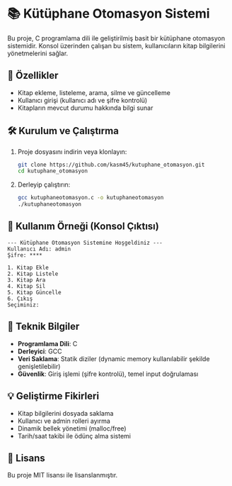 # 📚 Kütüphane Otomasyon Sistemi

Bu proje, C programlama dili ile geliştirilmiş basit bir kütüphane otomasyon sistemidir. Konsol üzerinden çalışan bu sistem, kullanıcıların kitap bilgilerini yönetmelerini sağlar.

## 🚀 Özellikler

- Kitap ekleme, listeleme, arama, silme ve güncelleme
- Kullanıcı girişi (kullanıcı adı ve şifre kontrolü)
- Kitapların mevcut durumu hakkında bilgi sunar

## 🛠️ Kurulum ve Çalıştırma

1. Proje dosyasını indirin veya klonlayın:
   ```bash
   git clone https://github.com/kasm45/kutuphane_otomasyon.git
   cd kutuphane_otomasyon
   ```

2. Derleyip çalıştırın:
   ```bash
   gcc kutuphaneotomasyon.c -o kutuphaneotomasyon
   ./kutuphaneotomasyon
   ```

## 📌 Kullanım Örneği (Konsol Çıktısı)

```
--- Kütüphane Otomasyon Sistemine Hoşgeldiniz ---
Kullanıcı Adı: admin
Şifre: ****

1. Kitap Ekle
2. Kitap Listele
3. Kitap Ara
4. Kitap Sil
5. Kitap Güncelle
6. Çıkış
Seçiminiz: 
```

## 🧱 Teknik Bilgiler

- **Programlama Dili**: C
- **Derleyici**: GCC
- **Veri Saklama**: Statik diziler (dynamic memory kullanılabilir şekilde genişletilebilir)
- **Güvenlik**: Giriş işlemi (şifre kontrolü), temel input doğrulaması

## 💡 Geliştirme Fikirleri

- Kitap bilgilerini dosyada saklama
- Kullanıcı ve admin rolleri ayırma
- Dinamik bellek yönetimi (malloc/free)
- Tarih/saat takibi ile ödünç alma sistemi

## 📄 Lisans

Bu proje MIT lisansı ile lisanslanmıştır.
